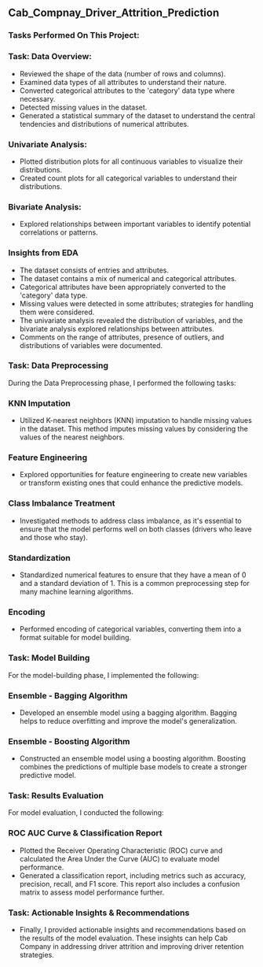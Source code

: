 ## Cab_Compnay_Driver_Attrition_Prediction

### Tasks Performed On This Project:
### Task: Data Overview:
- Reviewed the shape of the data (number of rows and columns).
- Examined data types of all attributes to understand their nature.
- Converted categorical attributes to the 'category' data type where necessary.
- Detected missing values in the dataset.
- Generated a statistical summary of the dataset to understand the central tendencies and distributions of numerical attributes.

### Univariate Analysis:
- Plotted distribution plots for all continuous variables to visualize their distributions.
- Created count plots for all categorical variables to understand their distributions.

### Bivariate Analysis:
- Explored relationships between important variables to identify potential correlations or patterns.

### Insights from EDA
- The dataset consists of entries and attributes.
- The dataset contains a mix of numerical and categorical attributes.
- Categorical attributes have been appropriately converted to the 'category' data type.
- Missing values were detected in some attributes; strategies for handling them were considered.
- The univariate analysis revealed the distribution of variables, and the bivariate analysis explored relationships between attributes.
- Comments on the range of attributes, presence of outliers, and distributions of variables were documented.

### Task: Data Preprocessing
During the Data Preprocessing phase, I performed the following tasks:

### KNN Imputation
- Utilized K-nearest neighbors (KNN) imputation to handle missing values in the dataset. This method imputes missing values by considering the values of the nearest neighbors.
### Feature Engineering
- Explored opportunities for feature engineering to create new variables or transform existing ones that could enhance the predictive models.
### Class Imbalance Treatment
- Investigated methods to address class imbalance, as it's essential to ensure that the model performs well on both classes (drivers who leave and those who stay).
### Standardization
- Standardized numerical features to ensure that they have a mean of 0 and a standard deviation of 1. This is a common preprocessing step for many machine learning algorithms.
### Encoding
- Performed encoding of categorical variables, converting them into a format suitable for model building.

### Task: Model Building
For the model-building phase, I implemented the following:

### Ensemble - Bagging Algorithm
- Developed an ensemble model using a bagging algorithm. Bagging helps to reduce overfitting and improve the model's generalization.
### Ensemble - Boosting Algorithm
- Constructed an ensemble model using a boosting algorithm. Boosting combines the predictions of multiple base models to create a stronger predictive model.

### Task: Results Evaluation
For model evaluation, I conducted the following:

### ROC AUC Curve & Classification Report
- Plotted the Receiver Operating Characteristic (ROC) curve and calculated the Area Under the Curve (AUC) to evaluate model performance.
- Generated a classification report, including metrics such as accuracy, precision, recall, and F1 score. This report also includes a confusion matrix to assess model performance further.

### Task: Actionable Insights & Recommendations
- Finally, I provided actionable insights and recommendations based on the results of the model evaluation. These insights can help Cab Company in addressing driver attrition and improving driver retention strategies.
